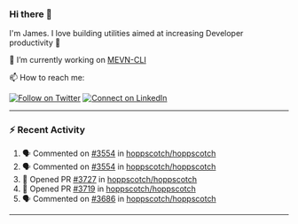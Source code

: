### Hi there 👋

I'm James. I love building utilities aimed at increasing Developer productivity :raised_hands: 

🔭 I’m currently working on [MEVN-CLI](https://github.com/madlabsinc/mevn-cli)

📫 How to reach me:

[![Follow on Twitter](https://img.shields.io/badge/--twitter?label=Twitter&logo=Twitter&style=social)](https://twitter.com/james_madhacks) [![Connect on LinkedIn](https://img.shields.io/badge/--linkedin?label=LinkedIn&logo=LinkedIn&style=social)](https://www.linkedin.com/in/jamesgeorge007)

---

### :zap: Recent Activity

<!--START_SECTION:activity-->
1. 🗣 Commented on [#3554](https://github.com/hoppscotch/hoppscotch/issues/3554#issuecomment-1899003863) in [hoppscotch/hoppscotch](https://github.com/hoppscotch/hoppscotch)
2. 🗣 Commented on [#3554](https://github.com/hoppscotch/hoppscotch/issues/3554#issuecomment-1898000510) in [hoppscotch/hoppscotch](https://github.com/hoppscotch/hoppscotch)
3. 💪 Opened PR [#3727](https://github.com/hoppscotch/hoppscotch/pull/3727) in [hoppscotch/hoppscotch](https://github.com/hoppscotch/hoppscotch)
4. 💪 Opened PR [#3719](https://github.com/hoppscotch/hoppscotch/pull/3719) in [hoppscotch/hoppscotch](https://github.com/hoppscotch/hoppscotch)
5. 🗣 Commented on [#3686](https://github.com/hoppscotch/hoppscotch/pull/3686#issuecomment-1875667197) in [hoppscotch/hoppscotch](https://github.com/hoppscotch/hoppscotch)
<!--END_SECTION:activity-->

---

<!--
**jamesgeorge007/jamesgeorge007** is a ✨ _special_ ✨ repository because its `README.md` (this file) appears on your GitHub profile.

Here are some ideas to get you started:

- 🌱 I’m currently learning ...
- 👯 I’m looking to collaborate on ...
- 🤔 I’m looking for help with ...
- 💬 Ask me about ...
- 😄 Pronouns: ...
- ⚡ Fun fact: ...
-->
